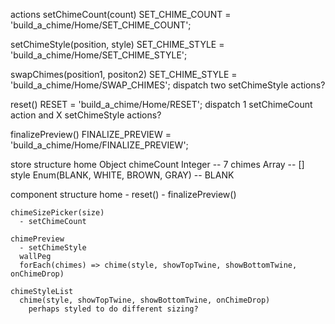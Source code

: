 actions
  setChimeCount(count)
    SET_CHIME_COUNT = 'build_a_chime/Home/SET_CHIME_COUNT';

  setChimeStyle(position, style)
    SET_CHIME_STYLE = 'build_a_chime/Home/SET_CHIME_STYLE';

  swapChimes(position1, positon2)
    SET_CHIME_STYLE = 'build_a_chime/Home/SWAP_CHIMES';
    dispatch two setChimeStyle actions?

  reset()
    RESET = 'build_a_chime/Home/RESET';
    dispatch 1 setChimeCount action and X setChimeStyle actions?

  finalizePreview()
    FINALIZE_PREVIEW = 'build_a_chime/Home/FINALIZE_PREVIEW';

store structure
  home Object
    chimeCount Integer -- 7
    chimes Array -- []
      style Enum(BLANK, WHITE, BROWN, GRAY) -- BLANK

component structure
  home
    - reset()
    - finalizePreview()

    chimeSizePicker(size)
      - setChimeCount

    chimePreview
      - setChimeStyle
      wallPeg
      forEach(chimes) => chime(style, showTopTwine, showBottomTwine, onChimeDrop)

    chimeStyleList
      chime(style, showTopTwine, showBottomTwine, onChimeDrop)
        perhaps styled to do different sizing?
